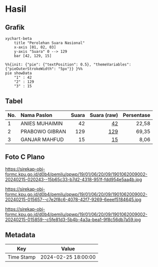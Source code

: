 # Hasil

## Grafik

```mermaid
xychart-beta
    title "Perolehan Suara Nasional"
    x-axis [01, 02, 03]
    y-axis "Suara" 0 --> 129
    bar [42, 129, 15]
```

```mermaid
%%{init: {"pie": {"textPosition": 0.5}, "themeVariables": {"pieOuterStrokeWidth": "5px"}} }%%
pie showData
    "1" : 42
    "2" : 129
    "3" : 15
```

## Tabel

| No. | Nama Paslon    | Suara | Suara (raw) | Persentase |
|:--- |:-------------- | -----:| -----------:| ----------:|
| 1   | ANIES MUHAIMIN | 42    | [42][p-1]   | 22,58      |
| 2   | PRABOWO GIBRAN | 129   | [129][p-2]  | 69,35      |
| 3   | GANJAR MAHFUD  | 15    | [15][p-3]   | 8,06       |


[p-1]: https://github.com/gigit-pemilu/pemilu-2024/blob/main/pilpres/hitung-suara/sub/19-kepulauan-bangka-belitung/sub/01-bangka/sub/06-bakam/sub/2009-maras-senang/sub/002-tps/sub/paslon-1.txt
[p-2]: https://github.com/gigit-pemilu/pemilu-2024/blob/main/pilpres/hitung-suara/sub/19-kepulauan-bangka-belitung/sub/01-bangka/sub/06-bakam/sub/2009-maras-senang/sub/002-tps/sub/paslon-2.txt
[p-3]: https://github.com/gigit-pemilu/pemilu-2024/blob/main/pilpres/hitung-suara/sub/19-kepulauan-bangka-belitung/sub/01-bangka/sub/06-bakam/sub/2009-maras-senang/sub/002-tps/sub/paslon-3.txt

## Foto C Plano

https://sirekap-obj-formc.kpu.go.id/d0b4/pemilu/ppwp/19/01/06/20/09/1901062009002-20240215-020243--15b65c33-b7d2-4318-951f-fdd954e5aa4b.jpg

https://sirekap-obj-formc.kpu.go.id/d0b4/pemilu/ppwp/19/01/06/20/09/1901062009002-20240215-015657--c7e2f8c6-4078-42f7-9269-6eeef5184645.jpg

https://sirekap-obj-formc.kpu.go.id/d0b4/pemilu/ppwp/19/01/06/20/09/1901062009002-20240215-015859--c5fe81d3-5b4b-4a3a-bea1-9f8c56db7a59.jpg


## Metadata

| Key        | Value               |
| ---------- | ------------------- |
| Time Stamp | 2024-02-25 18:00:00 |



